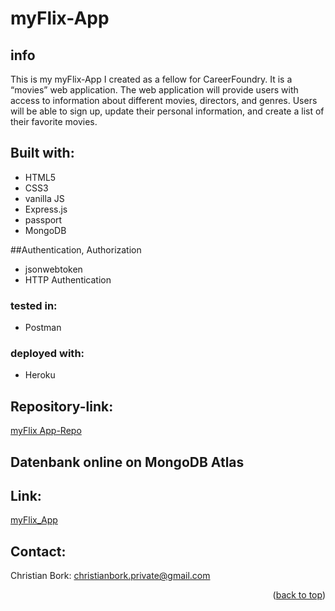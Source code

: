 # myFlix-App

## info
This is my myFlix-App I created as a fellow for CareerFoundry.
It is a “movies” web application. 
The web application will provide users with access to information 
about different movies, directors, and genres. Users will be able to sign up, 
update their personal information, and create a list of their favorite movies.

## Built with:
* HTML5
* CSS3
* vanilla JS
* Express.js
* passport
* MongoDB

##Authentication, Authorization
* jsonwebtoken
* HTTP Authentication

### tested in:
* Postman

### deployed with:
* Heroku

## Repository-link:
[myFlix App-Repo](https://github.com/Borkkris/app-my-flix)

## Datenbank online on MongoDB Atlas

## Link:
[myFlix_App](https://app-my-flix.herokuapp.com)

## Contact:
Christian Bork: christianbork.private@gmail.com

<p align="right">(<a href="#top">back to top</a>)</p>
